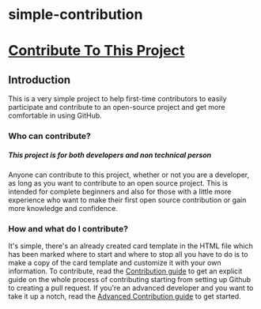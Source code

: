 # simple-contribution

# [Contribute To This Project](https://amyyalex.github.io/simple-contribution/)

## Introduction

This is a very simple project to help first-time contributors to easily participate and contribute to an open-source project and get more comfortable in using GitHub.

### Who can contribute?

##### This project is for both developers and non technical person
Anyone can contribute to this project, whether or not you are a developer, as long as you want to contribute to an open source project.
This is intended for complete beginners and also for those with a little more experience who want to make their first open source contribution or gain more knowledge and confidence.

### How and what do I contribute?

It's simple, there's an already created card template in the HTML file which has been marked where to start and where to stop all you have to do is to make a copy of the card template and customize it with your own information. To contribute, read the [Contribution guide](contribution.md) to get an explicit guide on the whole process of contributing starting from setting up Github to creating a pull request. If you're an advanced developer and you want to take it up a notch, read the [Advanced Contribution guide](advanced-contribution.md) to get started.